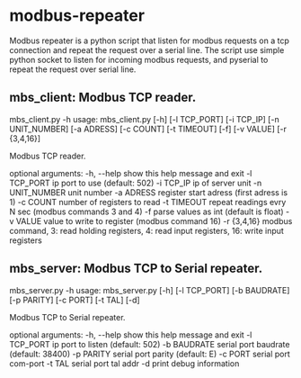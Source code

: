 modbus-repeater
===============

Modbus repeater is a python script that listen for modbus requests on a tcp connection
and repeat the request over a serial line. The script use simple python socket to listen
for incoming modbus requests, and pyserial to repeat the request over serial line.

mbs_client: Modbus TCP reader.
------------------------------
mbs_client.py -h
usage: mbs_client.py [-h] [-l TCP_PORT] [-i TCP_IP] [-n UNIT_NUMBER]
                     [-a ADRESS] [-c COUNT] [-t TIMEOUT] [-f] [-v VALUE]
                     [-r {3,4,16}]

Modbus TCP reader.

optional arguments:
  -h, --help show this help message and exit
  -l TCP_PORT ip port to use (default: 502)
  -i TCP_IP ip of server unit
  -n UNIT_NUMBER unit number
  -a ADRESS register start adress (first adress is 1)
  -c COUNT number of registers to read
  -t TIMEOUT repeat readings evry N sec (modbus commands 3 and 4)
  -f parse values as int (default is float)
  -v VALUE value to write to register (modbus command 16)
  -r {3,4,16} modbus command, 3: read holding registers, 4: read input
                  registers, 16: write input registers

mbs_server: Modbus TCP to Serial repeater.
------------------------------------------
mbs_server.py -h
usage: mbs_server.py [-h] [-l TCP_PORT] [-b BAUDRATE] [-p PARITY] [-c PORT]
                     [-t TAL] [-d]

Modbus TCP to Serial repeater.

optional arguments:
  -h, --help show this help message and exit
  -l TCP_PORT ip port to listen (default: 502)
  -b BAUDRATE serial port baudrate (default: 38400)
  -p PARITY serial port parity (default: E)
  -c PORT serial port com-port
  -t TAL serial port tal addr
  -d print debug information
